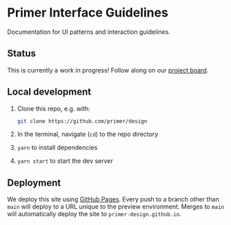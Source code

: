 # Primer Interface Guidelines

Documentation for UI patterns and interaction guidelines.

## Status

This is currently a work in progress! Follow along on our [project board](https://github.com/primer/design/projects/1).

## Local development

1. Clone this repo, e.g. with:

   ```sh
   git clone https://github.com/primer/design
   ```

1. In the terminal, navigate (`cd`) to the repo directory

1. `yarn` to install dependencies

1. `yarn start` to start the dev server

## Deployment

We deploy this site using [GitHub Pages](https://pages.github.com/). Every push to a branch other than `main` will deploy to a URL unique to the preview environment. Merges to `main` will automatically deploy the site to `primer-design.github.io`.
